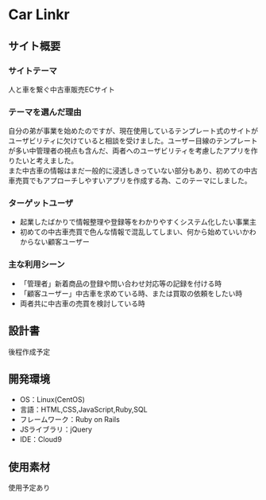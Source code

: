 # Car Linkr

## サイト概要
### サイトテーマ
人と車を繋ぐ中古車販売ECサイト
​
### テーマを選んだ理由
自分の弟が事業を始めたのですが、現在使用しているテンプレート式のサイトがユーザビリティに欠けていると相談を受けました。ユーザー目線のテンプレートが多い中管理者の視点も含んだ、両者へのユーザビリティを考慮したアプリを作りたいと考えました。\
また中古車の情報はまだ一般的に浸透しきっていない部分もあり、初めての中古車売買でもアプローチしやすいアプリを作成する為、このテーマにしました。
​
### ターゲットユーザ
* 起業したばかりで情報整理や登録等をわかりやすくシステム化したい事業主
* 初めての中古車売買で色んな情報で混乱してしまい、何から始めていいかわからない顧客ユーザー
​
### 主な利用シーン
* 「管理者」新着商品の登録や問い合わせ対応等の記録を付ける時
* 「顧客ユーザー」中古車を求めている時、または買取の依頼をしたい時
* 両者共に中古車の売買を検討している時
​
## 設計書
後程作成予定
​
## 開発環境
- OS：Linux(CentOS)
- 言語：HTML,CSS,JavaScript,Ruby,SQL
- フレームワーク：Ruby on Rails
- JSライブラリ：jQuery
- IDE：Cloud9
​
## 使用素材
使用予定あり